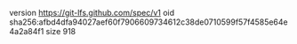 version https://git-lfs.github.com/spec/v1
oid sha256:afbd4dfa94027aef60f7906609734612c38de0710599f57f4585e64e4a2a84f1
size 918
